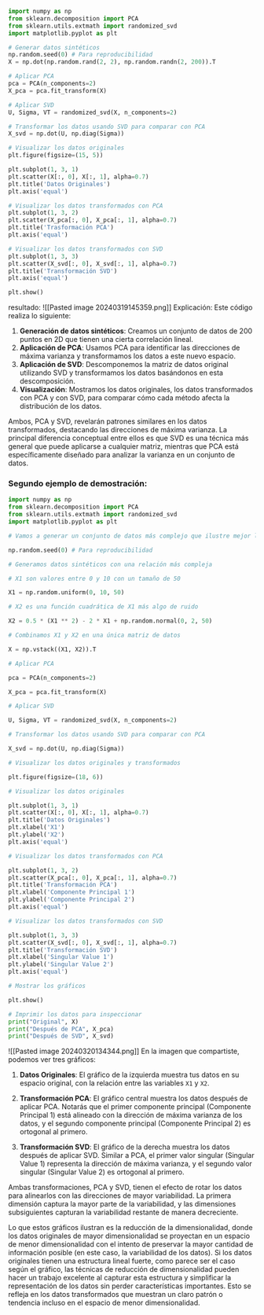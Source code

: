 ```python
import numpy as np
from sklearn.decomposition import PCA
from sklearn.utils.extmath import randomized_svd
import matplotlib.pyplot as plt

# Generar datos sintéticos
np.random.seed(0) # Para reproducibilidad
X = np.dot(np.random.rand(2, 2), np.random.randn(2, 200)).T

# Aplicar PCA
pca = PCA(n_components=2)
X_pca = pca.fit_transform(X)

# Aplicar SVD
U, Sigma, VT = randomized_svd(X, n_components=2)

# Transformar los datos usando SVD para comparar con PCA
X_svd = np.dot(U, np.diag(Sigma))

# Visualizar los datos originales
plt.figure(figsize=(15, 5))

plt.subplot(1, 3, 1)
plt.scatter(X[:, 0], X[:, 1], alpha=0.7)
plt.title('Datos Originales')
plt.axis('equal')

# Visualizar los datos transformados con PCA
plt.subplot(1, 3, 2)
plt.scatter(X_pca[:, 0], X_pca[:, 1], alpha=0.7)
plt.title('Trasformación PCA')
plt.axis('equal')

# Visualizar los datos transformados con SVD
plt.subplot(1, 3, 3)
plt.scatter(X_svd[:, 0], X_svd[:, 1], alpha=0.7)
plt.title('Transformación SVD')
plt.axis('equal')

plt.show()

```
resultado:
![[Pasted image 20240319145359.png]]
Explicación:
Este código realiza lo siguiente:

1. **Generación de datos sintéticos**: Creamos un conjunto de datos de 200 puntos en 2D que tienen una cierta correlación lineal.
2. **Aplicación de PCA**: Usamos PCA para identificar las direcciones de máxima varianza y transformamos los datos a este nuevo espacio.
3. **Aplicación de SVD**: Descomponemos la matriz de datos original utilizando SVD y transformamos los datos basándonos en esta descomposición.
4. **Visualización**: Mostramos los datos originales, los datos transformados con PCA y con SVD, para comparar cómo cada método afecta la distribución de los datos.

Ambos, PCA y SVD, revelarán patrones similares en los datos transformados, destacando las direcciones de máxima varianza. La principal diferencia conceptual entre ellos es que SVD es una técnica más general que puede aplicarse a cualquier matriz, mientras que PCA está específicamente diseñado para analizar la varianza en un conjunto de datos.

### Segundo ejemplo de demostración:
```python
import numpy as np
from sklearn.decomposition import PCA
from sklearn.utils.extmath import randomized_svd
import matplotlib.pyplot as plt

# Vamos a generar un conjunto de datos más complejo que ilustre mejor la capacidad de PCA y SVD.

np.random.seed(0) # Para reproducibilidad

# Generamos datos sintéticos con una relación más compleja

# X1 son valores entre 0 y 10 con un tamaño de 50

X1 = np.random.uniform(0, 10, 50)

# X2 es una función cuadrática de X1 más algo de ruido

X2 = 0.5 * (X1 ** 2) - 2 * X1 + np.random.normal(0, 2, 50)

# Combinamos X1 y X2 en una única matriz de datos

X = np.vstack((X1, X2)).T

# Aplicar PCA

pca = PCA(n_components=2)

X_pca = pca.fit_transform(X)

# Aplicar SVD

U, Sigma, VT = randomized_svd(X, n_components=2)

# Transformar los datos usando SVD para comparar con PCA

X_svd = np.dot(U, np.diag(Sigma))

# Visualizar los datos originales y transformados

plt.figure(figsize=(18, 6))

# Visualizar los datos originales

plt.subplot(1, 3, 1)
plt.scatter(X[:, 0], X[:, 1], alpha=0.7)
plt.title('Datos Originales')
plt.xlabel('X1')
plt.ylabel('X2')
plt.axis('equal')

# Visualizar los datos transformados con PCA

plt.subplot(1, 3, 2)
plt.scatter(X_pca[:, 0], X_pca[:, 1], alpha=0.7)
plt.title('Transformación PCA')
plt.xlabel('Componente Principal 1')
plt.ylabel('Componente Principal 2')
plt.axis('equal')

# Visualizar los datos transformados con SVD

plt.subplot(1, 3, 3)
plt.scatter(X_svd[:, 0], X_svd[:, 1], alpha=0.7)
plt.title('Transformación SVD')
plt.xlabel('Singular Value 1')
plt.ylabel('Singular Value 2')
plt.axis('equal')

# Mostrar los gráficos

plt.show()

# Imprimir los datos para inspeccionar
print("Original", X)
print("Después de PCA", X_pca)
print("Después de SVD", X_svd)
```

![[Pasted image 20240320134344.png]]
En la imagen que compartiste, podemos ver tres gráficos:

1. **Datos Originales**: El gráfico de la izquierda muestra tus datos en su espacio original, con la relación entre las variables `X1` y `X2`.

2. **Transformación PCA**: El gráfico central muestra los datos después de aplicar PCA. Notarás que el primer componente principal (Componente Principal 1) está alineado con la dirección de máxima varianza de los datos, y el segundo componente principal (Componente Principal 2) es ortogonal al primero.

3. **Transformación SVD**: El gráfico de la derecha muestra los datos después de aplicar SVD. Similar a PCA, el primer valor singular (Singular Value 1) representa la dirección de máxima varianza, y el segundo valor singular (Singular Value 2) es ortogonal al primero.

Ambas transformaciones, PCA y SVD, tienen el efecto de rotar los datos para alinearlos con las direcciones de mayor variabilidad. La primera dimensión captura la mayor parte de la variabilidad, y las dimensiones subsiguientes capturan la variabilidad restante de manera decreciente.

Lo que estos gráficos ilustran es la reducción de la dimensionalidad, donde los datos originales de mayor dimensionalidad se proyectan en un espacio de menor dimensionalidad con el intento de preservar la mayor cantidad de información posible (en este caso, la variabilidad de los datos). Si los datos originales tienen una estructura lineal fuerte, como parece ser el caso según el gráfico, las técnicas de reducción de dimensionalidad pueden hacer un trabajo excelente al capturar esta estructura y simplificar la representación de los datos sin perder características importantes. Esto se refleja en los datos transformados que muestran un claro patrón o tendencia incluso en el espacio de menor dimensionalidad.